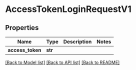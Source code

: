 # AccessTokenLoginRequestV1

## Properties
Name | Type | Description | Notes
------------ | ------------- | ------------- | -------------
**access_token** | **str** |  | 

[[Back to Model list]](../README.md#documentation-for-models) [[Back to API list]](../README.md#documentation-for-api-endpoints) [[Back to README]](../README.md)

